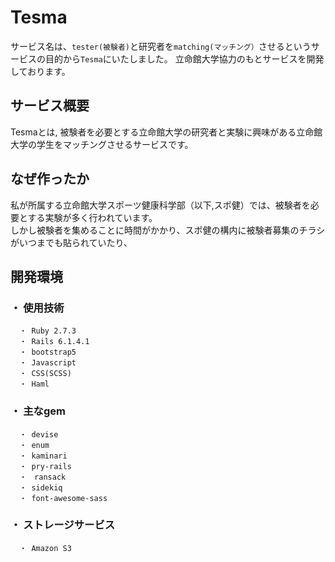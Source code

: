 # Tesma
サービス名は、`tester(被験者)`と研究者を`matching(マッチング）`させるというサービスの目的から`Tesma`にいたしました。
立命館大学協力のもとサービスを開発しております。

## サービス概要
Tesmaとは, 被験者を必要とする立命館大学の研究者と実験に興味がある立命館大学の学生をマッチングさせるサービスです。
## なぜ作ったか
私が所属する立命館大学スポーツ健康科学部（以下,スポ健）では、被験者を必要とする実験が多く行われています。  
しかし被験者を集めることに時間がかかり、スポ健の構内に被験者募集のチラシがいつまでも貼られていたり、

## 開発環境

### ・ 使用技術  
      ・ Ruby 2.7.3  
      ・ Rails 6.1.4.1  
      ・ bootstrap5  
      ・ Javascript
      ・ CSS(SCSS)
      ・ Haml
            
### ・ 主なgem  
      ・ devise
      ・ enum
      ・ kaminari
      ・ pry-rails
      ・　ransack
      ・ sidekiq
      ・ font-awesome-sass

### ・ ストレージサービス  
      ・ Amazon S3  
      
